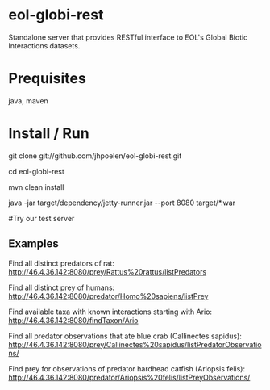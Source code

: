 eol-globi-rest
==============

Standalone server that provides RESTful interface to EOL's Global Biotic Interactions datasets.

# Prequisites
java, maven

# Install / Run 

git clone git://github.com/jhpoelen/eol-globi-rest.git

cd eol-globi-rest

mvn clean install 

java -jar target/dependency/jetty-runner.jar --port 8080 target/*.war

#Try our test server

## Examples

Find all distinct predators of rat: http://46.4.36.142:8080/prey/Rattus%20rattus/listPredators

Find all distinct prey of humans: http://46.4.36.142:8080/predator/Homo%20sapiens/listPrey

Find available taxa with known interactions starting with Ario: http://46.4.36.142:8080/findTaxon/Ario

Find all predator observations that ate blue crab (Callinectes sapidus): http://46.4.36.142:8080/prey/Callinectes%20sapidus/listPredatorObservations/

Find prey for observations of predator hardhead catfish (Ariopsis felis): http://46.4.36.142:8080/predator/Ariopsis%20felis/listPreyObservations/





